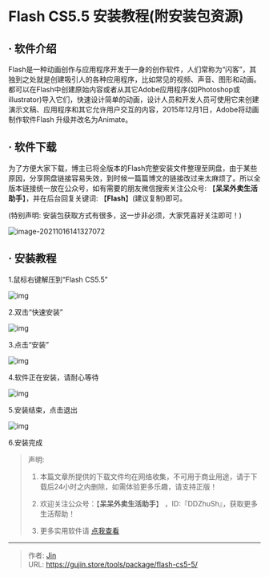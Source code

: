 # Flash CS5.5 安装教程(附安装包资源)


## · 软件介绍
Flash是一种动画创作与应用程序开发于一身的创作软件，人们常称为“闪客”，其独到之处就是创建吸引人的各种应用程序，比如常见的视频、声音、图形和动画。都可以在Flash中创建原始内容或者从其它Adobe应用程序(如Photoshop或illustrator)导入它们，快速设计简单的动画，设计人员和开发人员可使用它来创建演示文稿、应用程序和其它允许用户交互的内容，2015年12月1日，Adobe将动画制作软件Flash 升级并改名为Animate。

## · 软件下载
为了方便大家下载，博主已将全版本的Flash完整安装文件整理至网盘，由于某些原因，分享网盘链接容易失效，到时候一篇篇博文的链接改过来太麻烦了。所以全版本链接统一放在公众号，如有需要的朋友微信搜索关注公众号: 【**呆呆外卖生活助手**】，并在后台回复关键词: 【**Flash**】(建议复制)即可。

(特别声明: 安装包获取方式有很多，这一步非必须，大家凭喜好关注即可！)

![image-20211016141327072](https://img.gujin.store/img/image-20211016141327072.png)

## · 安装教程

1.鼠标右键解压到“Flash CS5.5”

![img](https://img.gujin.store/img/v2-417a3cdade468d8c1fec9c39a8d90bba_720w.png)

2.双击“快速安装”

![img](https://img.gujin.store/img/v2-20e6ba662788bb8b1da11c20c5879ee7_720w.png)

3.点击“安装”

![img](https://img.gujin.store/img/v2-84f82edcadc1461dcf6a02e05a894141_720w.png)

4.软件正在安装，请耐心等待

![img](https://img.gujin.store/img/v2-e83300a9726689d030c1ade0b888ce9c_720w.png)

5.安装结束，点击退出

![img](https://img.gujin.store/img/v2-e181b10872610b3b6db3a3fdd99e6f5d_720w.png)



6.安装完成




> 声明: 
>
> 1. 本篇文章所提供的下载文件均在网络收集，不可用于商业用途，请于下载后24小时之内删除，如需体验更多乐趣，请支持正版！
>
> 2. 欢迎关注公众号：【**呆呆外卖生活助手**】 ，ID:『DDZhuSh』，获取更多生活帮助！
>
> 3. 更多实用软件请  [点我查看](/tools)

---

> 作者: [Jin](https://img.gujin.store/img/favicon.ico)  
> URL: https://gujin.store/tools/package/flash-cs5-5/  

